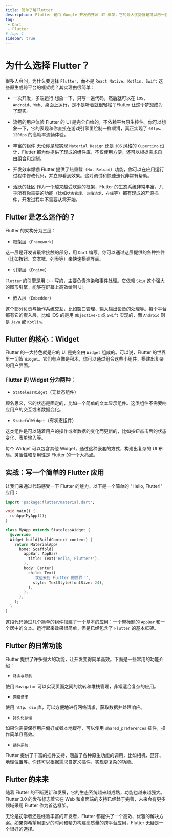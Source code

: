 ```yaml
---
title: 简单了解Flutter
description: Flutter 是由 Google 开发的开源 UI 框架，它的最大优势就是可以用一套代码，同时适配 iOS、Android、Web 甚至桌面平台。简单来说，Flutter 帮助开发者快速构建高性能的应用，而不需要为不同平台写不同的代码。它的底层使用 Dart 语言，很多开发者选择 Flutter 就是因为它开发效率高，性能优越，最重要的是：学起来不难。
tag:
 - Dart
 - Flutter
# top: 1
sidebar: true
---
```


# 为什么选择 Flutter？

很多人会问，为什么要选择 `Flutter`，而不是 `React Native`、`Kotlin`、`Swift` 这些原生或跨平台的框架呢？其实理由很简单：

-  一次开发，多端运行
想象一下，只写一遍代码，然后就可以在 `iOS`、`Android`、`Web`、桌面上运行，是不是听着就很轻松？Flutter 让这个梦想成为了现实。

-  流畅的用户体验
Flutter 的 UI 是完全自绘的，不依赖平台原生控件。你可以想象一下，它的表现和你直接在游戏引擎里绘制一样顺滑，真正实现了 `60fps、120fps` 的高帧率流畅体验。

- 丰富的组件
无论你是想实现 `Material Design` 还是 `iOS` 风格的 `Cupertino` 设计，Flutter 都为你提供了现成的组件库，不仅使用方便，还可以根据需求自由组合和定制。

-  开发效率爆棚
Flutter 提供了热重载（`Hot Reload`）功能，你可以在应用运行过程中修改代码，并立即看到效果。这对调试和快速迭代非常有帮助。

-  活跃的社区
作为一个越来越受欢迎的框架，Flutter 的生态系统非常丰富，几乎所有你需要的功能（比如`状态管理`、`网络请求`、`存储`等）都有现成的开源插件，开发过程中不需要从零开始。

## Flutter 是怎么运作的？

Flutter 的架构分为三层：

- 框架层（`Framework`）

这一层是开发者最常接触的部分，用 `Dart` 编写。你可以通过这层提供的各种控件（比如按钮、文本框、列表等）来快速搭建界面。

-  引擎层（`Engine`）

`Flutter` 的引擎是用 `C++` 写的，主要负责渲染和事件处理。它依赖 `Skia` 这个强大的图形引擎，能够在屏幕上高效绘制 UI。

-  嵌入层（`Embedder`）
  
这个部分负责与操作系统交互，比如窗口管理、输入输出设备的处理等。每个平台都有它的嵌入层，比如 iOS 的是用 `Objective-C` 或 `Swift` 实现的，而 `Android` 则是 `Java` 或 `Kotlin`。

## Flutter 的核心：Widget

Flutter 的一大特色就是它的 UI 是完全由 `Widget` 组成的。可以说，Flutter 的世界里一切皆 `Widget`。它们有点像是积木，你可以通过组合这些小组件，搭建出复杂的用户界面。

### Flutter 的 Widget 分为两种：

- `StatelessWidget`（无状态组件）

顾名思义，它的状态是固定的，比如一个简单的文本显示组件。这类组件不需要响应用户的交互或者数据变化。

- `StatefulWidget`（有状态组件）


这类组件是可以随着用户的操作或者数据的变化而更新的，比如按钮点击后的状态变化、表单输入等。


每个 Widget 可以包含其他 Widget，通过这种嵌套的方式，构建出复杂的 UI 布局。灵活性和复用性是 Flutter 的一个大亮点。

## 实战：写一个简单的 Flutter 应用


让我们来通过代码感受一下 Flutter 的魅力。以下是一个简单的 "Hello, Flutter!" 应用：

```dart
import 'package:flutter/material.dart';

void main() {
  runApp(MyApp());
}

class MyApp extends StatelessWidget {
  @override
  Widget build(BuildContext context) {
    return MaterialApp(
      home: Scaffold(
        appBar: AppBar(
          title: Text('Hello, Flutter!'),
        ),
        body: Center(
          child: Text(
            '欢迎来到 Flutter 的世界！',
            style: TextStyle(fontSize: 24),
          ),
        ),
      ),
    );
  }
}


```

这段代码通过几个简单的组件搭建了一个基本的应用：一个带标题的 `AppBar` 和一个居中的文本。运行起来效果很简单，但是已经包含了 `Flutter` 的基本框架。


## Flutter 的日常功能

Flutter 提供了许多强大的功能，让开发变得简单高效。下面是一些常用的功能介绍：

- `路由与导航`

使用 `Navigator` 可以实现页面之间的跳转和堆栈管理，非常适合复杂的应用。

- `网络请求`

使用 `http`、`dio` 库，可以方便地进行网络请求，获取数据并处理响应。

- `持久化存储`

如果你需要保存用户偏好或者本地缓存，可以使用 `shared_preferences` 插件，操作简单且高效。

- `插件系统`

Flutter 提供了丰富的插件支持，涵盖了各种原生功能的调用，比如相机、蓝牙、地理位置等。你还可以根据需求自定义插件，实现更复杂的功能。


## Flutter 的未来

随着 Flutter 的不断更新和发展，它的生态系统越来越成熟，功能也越来越强大。Flutter 3.0 的发布标志着它在 Web 和桌面端的支持已经趋于完善，未来会有更多领域采用 Flutter 作为首选框架。

无论是初学者还是经验丰富的开发者，Flutter 都提供了一个高效、优雅的解决方案。如果你希望用更少的时间和精力构建高质量的跨平台应用，Flutter 无疑是一个很好的选择。